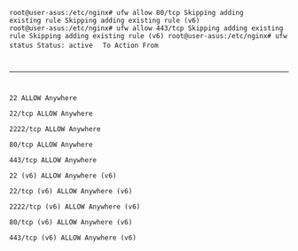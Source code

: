 <code>root@user-asus:/etc/nginx# ufw allow 80/tcp
Skipping adding existing rule
Skipping adding existing rule (v6)
root@user-asus:/etc/nginx# ufw allow 443/tcp
Skipping adding existing rule
Skipping adding existing rule (v6)
root@user-asus:/etc/nginx# ufw status
Status: active </code>
<code>
To                         Action      From
--                         ------      ----
22                         ALLOW       Anywhere                  
22/tcp                     ALLOW       Anywhere                  
2222/tcp                   ALLOW       Anywhere                  
80/tcp                     ALLOW       Anywhere                  
443/tcp                    ALLOW       Anywhere                  
22 (v6)                    ALLOW       Anywhere (v6)             
22/tcp (v6)                ALLOW       Anywhere (v6)             
2222/tcp (v6)              ALLOW       Anywhere (v6)             
80/tcp (v6)                ALLOW       Anywhere (v6)             
443/tcp (v6)               ALLOW       Anywhere (v6)  
</code>



